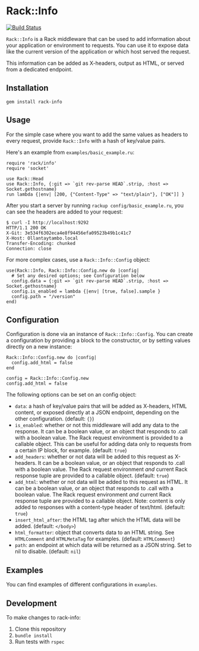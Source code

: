 # Rack::Info

[![Build Status](https://travis-ci.org/ryangreenberg/rack-info.png?branch=master)](https://travis-ci.org/ryangreenberg/rack-info)

`Rack::Info` is a Rack middleware that can be used to add information about your application or environment to requests. You can use it to expose data like the current version of the application or which host served the request.

This information can be added as X-headers, output as HTML, or served from a dedicated endpoint.

## Installation

```
gem install rack-info
```

## Usage

For the simple case where you want to add the same values as headers to every request, provide `Rack::Info` with a hash of key/value pairs.

Here's an example from `examples/basic_example.ru`:
```
require 'rack/info'
require 'socket'

use Rack::Head
use Rack::Info, {:git => `git rev-parse HEAD`.strip, :host => Socket.gethostname}
run lambda {|env| [200, {"Content-Type" => "text/plain"}, ["OK"]] }
```

After you start a server by running `rackup config/basic_example.ru`, you can see the headers are added to your request:

```
$ curl -I http://localhost:9292
HTTP/1.1 200 OK
X-Git: 3e534f6302eca4e8f94456efa09523b49b1c41c7
X-Host: Ollantaytambo.local
Transfer-Encoding: chunked
Connection: close
```

For more complex cases, use a `Rack::Info::Config` object:

```
use(Rack::Info, Rack::Info::Config.new do |config|
  # Set any desired options; see Configuration below
  config.data = {:git => `git rev-parse HEAD`.strip, :host => Socket.gethostname}
  config.is_enabled = lambda {|env| [true, false].sample }
  config.path = "/version"
end)
```

## Configuration

Configuration is done via an instance of `Rack::Info::Config`. You can create a configuration by providing a block to the constructor, or by setting values directly on a new instance:

```
Rack::Info::Config.new do |config|
  config.add_html = false
end

config = Rack::Info::Config.new
config.add_html = false
```

The following options can be set on an config object:

- `data`: a hash of key/value pairs that will be added as X-headers, HTML content, or exposed directly at a JSON endpoint, depending on the other configuration. (default: `{}`)
- `is_enabled`: whether or not this middleware will add any data to the response. It can be a boolean value, or an object that responds to .call with a boolean value. The Rack request environment is provided to a callable object. This can be useful for adding data only to requests from a certain IP block, for example. (default: `true`)
- `add_headers`: whether or not data will be added to this request as X-headers. It can be a boolean value, or an object that responds to .call with a boolean value. The Rack request environment _and_ current Rack response tuple are provided to a callable object. (default: `true`)
- `add_html`: whether or not data will be added to this request as HTML. It can be a boolean value, or an object that responds to .call with a boolean value. The Rack request environment *and* current Rack response tuple are provided to a callable object. Note: content is only added to responses with a content-type header of text/html. (default: `true`)
- `insert_html_after`: the HTML tag after which the HTML data will be added. (default: `</body>`)
- `html_formatter`: object that converts data to an HTML string. See `HTMLComment` and `HTMLMetaTag` for examples. (default: `HTMLComment`)
- `path`: an endpoint at which data will be returned as a JSON string. Set to nil to disable. (default: `nil`)

## Examples

You can find examples of different configurations in `examples`.

## Development

To make changes to rack-info:

1. Clone this repository
2. `bundle install`
3. Run tests with `rspec`
